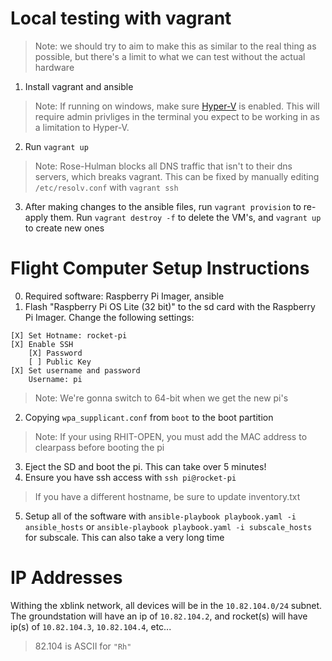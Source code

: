 # Local testing with vagrant
> Note: we should try to aim to make this as similar to the real thing as possible, but there's a limit to what we can test without the actual hardware

1. Install vagrant and ansible
> Note: If running on windows, make sure [Hyper-V](https://learn.microsoft.com/en-us/virtualization/hyper-v-on-windows/quick-start/enable-hyper-v) is enabled. This will require admin privliges in the terminal you expect to be working in as a limitation to Hyper-V.
2. Run `vagrant up`
> Note: Rose-Hulman blocks all DNS traffic that isn't to their dns servers, which breaks vagrant. This can be fixed by manually editing `/etc/resolv.conf` with `vagrant ssh`
3. After making changes to the ansible files, run `vagrant provision` to re-apply them. Run `vagrant destroy -f` to delete the VM's, and `vagrant up` to create new ones

# Flight Computer Setup Instructions
0. Required software: Raspberry Pi Imager, ansible
1. Flash "Raspberry Pi OS Lite (32 bit)" to the sd card with the Raspberry Pi Imager. Change the following settings:
```
[X] Set Hotname: rocket-pi
[X] Enable SSH
    [X] Password
    [ ] Public Key
[X] Set username and password
    Username: pi
```
> Note: We're gonna switch to 64-bit when we get the new pi's
2. Copying `wpa_supplicant.conf` from `boot` to the boot partition
> Note: If your using RHIT-OPEN, you must add the MAC address to clearpass before booting the pi
3. Eject the SD and boot the pi. This can take over 5 minutes!
4. Ensure you have ssh access with `ssh pi@rocket-pi`
> If you have a different hostname, be sure to update inventory.txt
5. Setup all of the software with `ansible-playbook playbook.yaml -i ansible_hosts` or `ansible-playbook playbook.yaml -i subscale_hosts` for subscale. This can also take a very long time

# IP Addresses
Withing the xblink network, all devices will be in the `10.82.104.0/24` subnet. The groundstation will have an ip of `10.82.104.2`, and rocket(s) will have ip(s) of `10.82.104.3`, `10.82.104.4`, etc...
> 82.104 is ASCII for `"Rh"`

